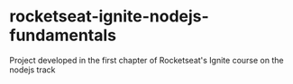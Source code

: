 # rocketseat-ignite-nodejs-fundamentals
Project developed in the first chapter of Rocketseat's Ignite course on the nodejs track
